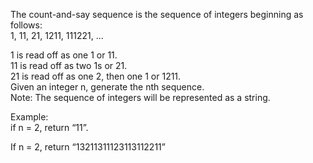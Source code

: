 The count-and-say sequence is the sequence of integers beginning as follows:  
1, 11, 21, 1211, 111221, ...  
 
1 is read off as one 1 or 11.  
11 is read off as two 1s or 21.  
21 is read off as one 2, then one 1 or 1211.  
Given an integer n, generate the nth sequence.  
Note: The sequence of integers will be represented as a string.  
 
Example:  
if n = 2, return “11”.  
 
If n = 2, return “13211311123113112211”  
